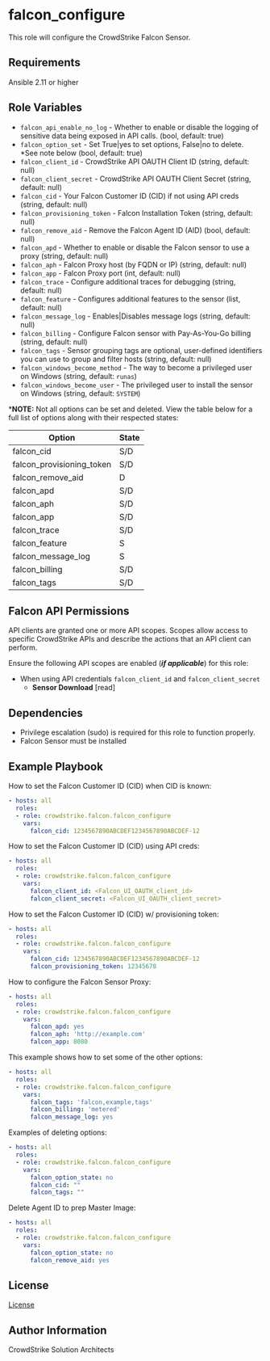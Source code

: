 falcon_configure
=========

This role will configure the CrowdStrike Falcon Sensor.

Requirements
------------

Ansible 2.11 or higher

Role Variables
--------------

 * `falcon_api_enable_no_log` - Whether to enable or disable the logging of sensitive data being exposed in API calls. (bool, default: true)
 * `falcon_option_set` - Set True|yes to set options, False|no to delete. *See note below (bool, default: true)
 * `falcon_client_id` - CrowdStrike API OAUTH Client ID (string, default: null)
 * `falcon_client_secret` - CrowdStrike API OAUTH Client Secret (string, default: null)
 * `falcon_cid` - Your Falcon Customer ID (CID) if not using API creds (string, default: null)
 * `falcon_provisioning_token` - Falcon Installation Token (string, default: null)
 * `falcon_remove_aid` - Remove the Falcon Agent ID (AID) (bool, default: null)
 * `falcon_apd` - Whether to enable or disable the Falcon sensor to use a proxy (string, default: null)
 * `falcon_aph` - Falcon Proxy host (by FQDN or IP) (string, default: null)
 * `falcon_app` - Falcon Proxy port (int, default: null)
 * `falcon_trace` - Configure additional traces for debugging (string, default: null)
 * `falcon_feature` - Configures additional features to the sensor (list, default: null)
 * `falcon_message_log` - Enables|Disables message logs (string, default: null)
 * `falcon_billing` - Configure Falcon sensor with Pay-As-You-Go billing (string, default: null)
 * `falcon_tags` - Sensor grouping tags are optional, user-defined identifiers you can use to group and filter hosts (string, default: null)
 * `falcon_windows_become_method` - The way to become a privileged user on Windows (string, default: `runas`)
 * `falcon_windows_become_user` - The privileged user to install the sensor on Windows (string, default: `SYSTEM`)

***NOTE:** Not all options can be set and deleted. View the table below for a full list of options along with their respected states:

| Option                    | State |
|---------------------------|-------|
| falcon_cid                | S/D   |
| falcon_provisioning_token | S/D   |
| falcon_remove_aid         | D     |
| falcon_apd                | S/D   |
| falcon_aph                | S/D   |
| falcon_app                | S/D   |
| falcon_trace              | S/D   |
| falcon_feature            | S     |
| falcon_message_log        | S     |
| falcon_billing            | S/D   |
| falcon_tags               | S/D   |

Falcon API Permissions
----------------------

API clients are granted one or more API scopes. Scopes allow access to specific CrowdStrike APIs and describe the actions that an API client can perform.

Ensure the following API scopes are enabled (***if applicable***) for this role:
* When using API credentials `falcon_client_id` and `falcon_client_secret`
  * **Sensor Download** [read]

Dependencies
------------

- Privilege escalation (sudo) is required for this role to function properly.
- Falcon Sensor must be installed

Example Playbook
----------------

How to set the Falcon Customer ID (CID) when CID is known:
```yaml
- hosts: all
  roles:
  - role: crowdstrike.falcon.falcon_configure
    vars:
      falcon_cid: 1234567890ABCDEF1234567890ABCDEF-12
```

How to set the Falcon Customer ID (CID) using API creds:
```yaml
- hosts: all
  roles:
  - role: crowdstrike.falcon.falcon_configure
    vars:
      falcon_client_id: <Falcon_UI_OAUTH_client_id>
      falcon_client_secret: <Falcon_UI_OAUTH_client_secret>
```

How to set the Falcon Customer ID (CID) w/ provisioning token:
```yaml
- hosts: all
  roles:
  - role: crowdstrike.falcon.falcon_configure
    vars:
      falcon_cid: 1234567890ABCDEF1234567890ABCDEF-12
      falcon_provisioning_token: 12345678
```

How to configure the Falcon Sensor Proxy:
```yaml
- hosts: all
  roles:
  - role: crowdstrike.falcon.falcon_configure
    vars:
      falcon_apd: yes
      falcon_aph: 'http://example.com'
      falcon_app: 8080
```

This example shows how to set some of the other options:
```yaml
- hosts: all
  roles:
  - role: crowdstrike.falcon.falcon_configure
    vars:
      falcon_tags: 'falcon,example,tags'
      falcon_billing: 'metered'
      falcon_message_log: yes
```

Examples of deleting options:
```yaml
- hosts: all
  roles:
  - role: crowdstrike.falcon.falcon_configure
    vars:
      falcon_option_state: no
      falcon_cid: ""
      falcon_tags: ""
```

Delete Agent ID to prep Master Image:
```yaml
- hosts: all
  roles:
  - role: crowdstrike.falcon.falcon_configure
    vars:
      falcon_option_state: no
      falcon_remove_aid: yes
```

License
-------

[License](https://github.com/crowdstrike/ansible_collection_falcon/blob/main/LICENSE)

Author Information
------------------

CrowdStrike Solution Architects
